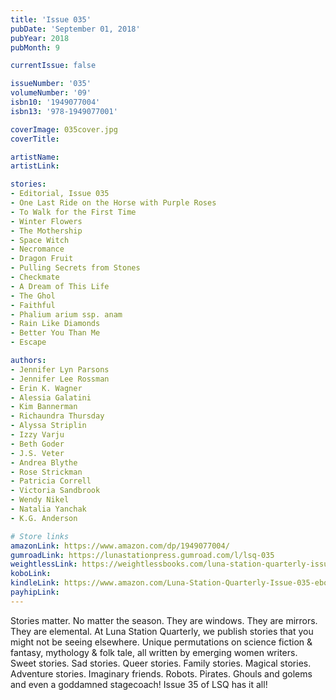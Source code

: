 ```yaml
---
title: 'Issue 035'
pubDate: 'September 01, 2018'
pubYear: 2018
pubMonth: 9

currentIssue: false

issueNumber: '035'
volumeNumber: '09'
isbn10: '1949077004'
isbn13: '978-1949077001'

coverImage: 035cover.jpg
coverTitle: 

artistName: 
artistLink: 

stories:
- Editorial, Issue 035
- One Last Ride on the Horse with Purple Roses
- To Walk for the First Time
- Winter Flowers
- The Mothership
- Space Witch
- Necromance
- Dragon Fruit
- Pulling Secrets from Stones
- Checkmate
- A Dream of This Life
- The Ghol
- Faithful
- Phalium arium ssp. anam
- Rain Like Diamonds
- Better You Than Me
- Escape

authors:
- Jennifer Lyn Parsons
- Jennifer Lee Rossman
- Erin K. Wagner
- Alessia Galatini
- Kim Bannerman
- Richaundra Thursday
- Alyssa Striplin
- Izzy Varju
- Beth Goder
- J.S. Veter
- Andrea Blythe
- Rose Strickman
- Patricia Correll
- Victoria Sandbrook
- Wendy Nikel
- Natalia Yanchak
- K.G. Anderson

# Store links
amazonLink: https://www.amazon.com/dp/1949077004/
gumroadLink: https://lunastationpress.gumroad.com/l/lsq-035
weightlessLink: https://weightlessbooks.com/luna-station-quarterly-issue-035/
koboLink: 
kindleLink: https://www.amazon.com/Luna-Station-Quarterly-Issue-035-ebook/dp/B07GZ8GBTL
payhipLink: 
---
```


Stories matter. No matter the season. They are windows. They are mirrors. They are elemental.
At Luna Station Quarterly, we publish stories that you might not be seeing elsewhere. Unique permutations on science fiction &amp; fantasy, mythology &amp; folk tale, all written by emerging women writers.
Sweet stories. Sad stories. Queer stories. Family stories. Magical stories. Adventure stories. Imaginary friends. Robots. Pirates. Ghouls and golems and even a goddamned stagecoach! Issue 35 of LSQ has it all!
